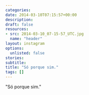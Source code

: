 ```yaml
---
categories:
date: 2014-03-10T07:15:57+00:00
description:
draft: false
resources:
- src: 2014-03-10_07-15-57_UTC.jpg
  name: "header"
layout: instagram
options:
  unlisted: false
stories:
subtitle:
title: "Só porque sim."
tags: []
---
```


"Só porque sim."
